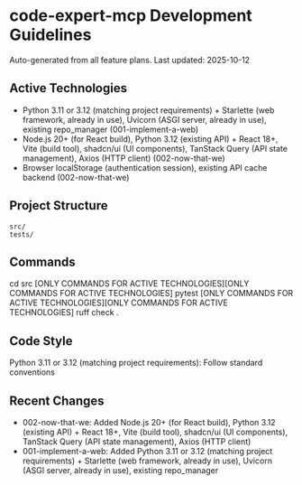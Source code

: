 # code-expert-mcp Development Guidelines

Auto-generated from all feature plans. Last updated: 2025-10-12

## Active Technologies
- Python 3.11 or 3.12 (matching project requirements) + Starlette (web framework, already in use), Uvicorn (ASGI server, already in use), existing repo_manager (001-implement-a-web)
- Node.js 20+ (for React build), Python 3.12 (existing API) + React 18+, Vite (build tool), shadcn/ui (UI components), TanStack Query (API state management), Axios (HTTP client) (002-now-that-we)
- Browser localStorage (authentication session), existing API cache backend (002-now-that-we)

## Project Structure
```
src/
tests/
```

## Commands
cd src [ONLY COMMANDS FOR ACTIVE TECHNOLOGIES][ONLY COMMANDS FOR ACTIVE TECHNOLOGIES] pytest [ONLY COMMANDS FOR ACTIVE TECHNOLOGIES][ONLY COMMANDS FOR ACTIVE TECHNOLOGIES] ruff check .

## Code Style
Python 3.11 or 3.12 (matching project requirements): Follow standard conventions

## Recent Changes
- 002-now-that-we: Added Node.js 20+ (for React build), Python 3.12 (existing API) + React 18+, Vite (build tool), shadcn/ui (UI components), TanStack Query (API state management), Axios (HTTP client)
- 001-implement-a-web: Added Python 3.11 or 3.12 (matching project requirements) + Starlette (web framework, already in use), Uvicorn (ASGI server, already in use), existing repo_manager

<!-- MANUAL ADDITIONS START -->
<!-- MANUAL ADDITIONS END -->
